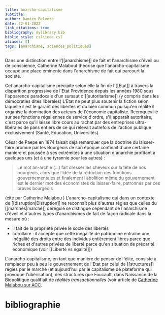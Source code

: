 ```yaml
---
title: anarcho-capitalisme
subtitle:
author: Damien Belvèze
date: 22-01-2022
link_citations: true
bibliography: mylibrary.bib
biblio_style: csl\ieee.csl
aliases: []
tags: [anarchisme, sciences_politiques]
---
```


Dans une distinction entre l'[[anarchisme]] de fait et l'anarchisme d'éveil ou de conscience, Catherine Malabout théorise que l'anarcho-capitalisme occupe une place éminente dans l'anarchisme de fait qui parcourt la société. 

Cet anarcho-capitalisme précipite selon elle la fin de l'[[Etat]] à travers la disparition progressive de l'Etat Providence depuis les années 1980 sous l'apparence paradoxale d'un sursaut d'[[autoritarisme]] (y compris dans les démocraties dites libérales)
L'Etat ne peut plus soutenir la fiction selon laquelle il est le garant des libertés et du bien commun puisqu'en réalité il organise la domination des acteurs de l'économie capitaliste. Recroquevillé sur ses fonctions régaliennes de service d'ordre, s'il apparaît autoritaire, c'est parce qu'il laisse libre cours au rachat par des entreprises ultra-libérales de pans entiers de ce qui relevait autrefois de l'action publique exclusivement (Santé, Education, Universités). 

César de Paepe en 1874 faisait déjà remarquer que la doctrine du laisser-faire promue par les Bourgeois de son époque confinait d'une certaine manière et poussée à ses extrémités à une situation d'anarchie profitant à quelques uns (et à une tyrannie pour les autres) : 

>Le mot an-archie (…) fait dresser les cheveux sur la tête de nos bourgeois, alors que l’idée de la réduction des fonctions gouvernementales et finalement l’abolition même du gouvernement est le dernier mot des économistes du laisser-faire, patronnés par ces braves bourgeois
 
(cité par Catherine Malabou )
L'anarcho-capitalisme qui dans un contexte de [[disruption|Disruption]] ne reconnaît plus d'autres règles que celles du [[marchés|marché]] dérégulé se distingue cependant de l'anarchisme d'éveil et d'autres types d'anarchismes de fait de façon radicale dans la mesure où : 
- il fait de la propriété privée le socle des libertés
- corollaire : il accepte que cette inégalité de patrimoine entraîne une inégalité des droits entre des individus entièrement libres parce que riches et d'autres privées de liberté parce qu'en situation de précarité économique (voir [[Liberté vs égalité]])

L'anarcho-capitalisme, en tant que manière de penser de l'élite, consiste à remplacer peu à peu le gouvernement de l'Etat par celui de [[structures]] régies par le marché (et aujourd'hui par le capitalisme de plateforme qui provoque l'ubérisation), des structures que Foucault, dans Naissance de la Biopolitique qualifiait de *réalités transactionnelles* (voir article de [Catherine Malabou sur AOC](https://aoc.media/opinion/2022/01/20/la-voie-anarchiste-est-la-seule-qui-reste-encore-ouverte/). 




# bibliographie


